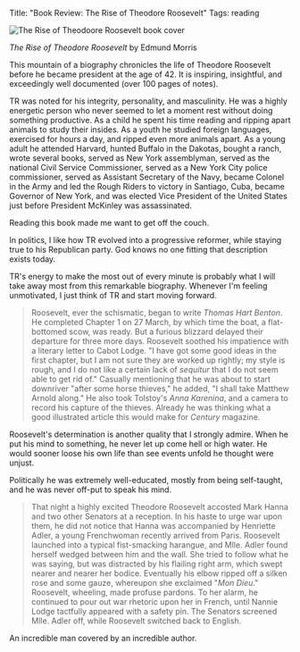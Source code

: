 Title: "Book Review: The Rise of Theodore Roosevelt"
Tags: reading

![The Rise of Theodoore Roosevelt book cover](/media/filer_public/2012/10/01/riseoftr.jpg "The Rise of Theodore Roosevelt by Edmund Morris")

_The Rise of Theodore Roosevelt_ by Edmund Morris

This mountain of a biography chronicles the life of Theodore Roosevelt before he became president at the age of 42.  It is inspiring, insightful, and exceedingly well documented (over 100 pages of notes).

TR was noted for his integrity, personality, and masculinity.  He was a highly energetic person who never seemed to let a moment rest without doing something productive.  As a child he spent his time reading and ripping apart animals to study their insides.  As a youth he studied foreign languages, exercised for hours a day, and ripped even more animals apart.  As a young adult he attended Harvard, hunted Buffalo in the Dakotas, bought a ranch, wrote several books, served as New York assemblyman, served as the national Civil Service Commissioner, served as a New York City police commissioner, served as Assistant Secretary of the Navy, became Colonel in the Army and led the Rough Riders to victory in Santiago, Cuba, became Governor of New York, and was elected Vice President of the United States just before President McKinley was assassinated.

Reading this book made me want to get off the couch.

In politics, I like how TR evolved into a progressive reformer, while staying true to his Republican party.  God knows no one fitting that description exists today.

TR's energy to make the most out of every minute is probably what I will take away most from this remarkable biography.  Whenever I'm feeling unmotivated, I just think of TR and start moving forward.

> Roosevelt, ever the schismatic, began to write _Thomas Hart Benton_.  He completed Chapter 1 on 27 March, by which time the boat, a flat-bottomed scow, was ready.  But a furious blizzard delayed their departure for three more days.  Roosevelt soothed his impatience with a literary letter to Cabot Lodge.  "I have got some good ideas in the first chapter, but I am not sure they are worked up rightly; my style is rough, and I do not like a certain lack of _sequitur_ that I do not seem able to get rid of."  Casually mentioning that he was about to start downriver "after some horse thieves," he added, "I shall take Matthew Arnold along."  He also took Tolstoy's _Anna Karenina_, and a camera to record his capture of the thieves.  Already he was thinking what a good illustrated article this would make for _Century_ magazine.

Roosevelt's determination is another quality that I strongly admire.  When he put his mind to something, he never let up come hell or high water.  He would sooner loose his own life than see events unfold he thought were unjust.

Politically he was extremely well-educated, mostly from being self-taught, and he was never off-put to speak his mind.

> That night a highly excited Theodore Roosevelt accosted Mark Hanna and two other Senators at a reception. In his haste to urge war upon them, he did not notice that Hanna was accompanied by Henriette Adler, a young Frenchwoman recently arrived from Paris. Roosevelt launched into a typical fist-smacking harangue, and Mlle. Adler found herself wedged between him and the wall. She tried to follow what he was saying, but was distracted by his flailing right arm, which swept nearer and nearer her bodice. Eventually his elbow ripped off a silken rose and some gauze, whereupon she exclaimed "_Mon Dieu_."  Roosevelt, wheeling, made profuse pardons. To her alarm, he continued to pour out war rhetoric upon her in French, until Nannie Lodge tactfully appeared with a safety pin. The Senators screened Mlle. Adler off, while Roosevelt switched back to English.

An incredible man covered by an incredible author.

